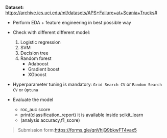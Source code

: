 **Dataset:** https://archive.ics.uci.edu/ml/datasets/APS+Failure+at+Scania+Trucks#

* Perform EDA + feature engineering in best possible way

* Check with different different model:

  1. Logistic regression
  2. SVM
  3. Decision tree
  4. Random forest
      * Adaboost
      * Gradient boost
      * XGboost

* Hyperparameter tuning is mandatory: `Grid Search CV` or `Random Search CV` or `Optuna`

* Evaluate the model
  * roc_auc score
  * print(classification_report) it is available inside scikit_learn
  * (analysis accuracy,f1_score)

> Submission form:https://forms.gle/qnVhjQ9bkwFT4vax5
